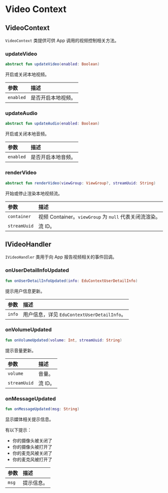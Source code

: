 # Video Context

## VideoContext

`VideoContext` 类提供可供 App 调用的视频控制相关方法。

### updateVideo

```kotlin
abstract fun updateVideo(enabled: Boolean)
```

开启或关闭本地视频。

| 参数      | 描述               |
| :-------- | :----------------- |
| `enabled` | 是否开启本地视频。 |

### updateAudio

```kotlin
abstract fun updateAudio(enabled: Boolean)
```

开启或关闭本地音频。

| 参数      | 描述               |
| :-------- | :----------------- |
| `enabled` | 是否开启本地音频。 |

### renderVideo

```kotlin
abstract fun renderVideo(viewGroup: ViewGroup?, streamUuid: String)
```

开始或停止渲染本地视频流。

| 参数         | 描述                                                   |
| :----------- | :----------------------------------------------------- |
| `container`  | 视频 Container。`viewGroup` 为 `null` 代表关闭流渲染。 |
| `streamUuid` | 流 ID。                                                |

## IVideoHandler

`IVideoHandler` 类用于向 App 报告视频相关的事件回调。

### onUserDetailInfoUpdated

```kotlin
fun onUserDetailInfoUpdated(info: EduContextUserDetailInfo)
```

提示用户信息更新。

| 参数   | 描述                                        |
| :----- | :------------------------------------------ |
| `info` | 用户信息，详见 `EduContextUserDetailInfo`。 |

### onVolumeUpdated

```kotlin
fun onVolumeUpdated(volume: Int, streamUuid: String)
```

提示音量更新。

| 参数         | 描述    |
| :----------- | :------ |
| `volume`     | 音量。  |
| `streamUuid` | 流 ID。 |

### onMessageUpdated

```kotlin
fun onMessageUpdated(msg: String)
```

显示媒体相关提示信息。

有以下提示：

- 你的摄像头被关闭了
- 你的摄像头被打开了
- 你的麦克风被关闭了
- 你的麦克风被打开了

| 参数  | 描述       |
| :---- | :--------- |
| `msg` | 提示信息。 |

